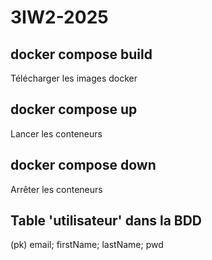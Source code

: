 # 3IW2-2025

## docker compose build
Télécharger les images docker 

## docker compose up
Lancer les conteneurs

## docker compose down
Arrêter les conteneurs

## Table 'utilisateur' dans la BDD
(pk) email; firstName; lastName; pwd
